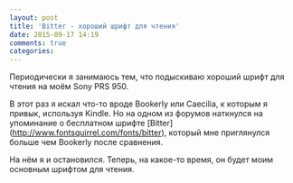 ```yaml
---
layout: post
title: 'Bitter - хороший шрифт для чтения'
date: 2015-09-17 14:19
comments: true
categories: 
---
```

Периодически я занимаюсь тем, что подыскиваю хороший шрифт для чтения на моём Sony PRS 950.

В этот раз я искал что-то вроде Bookerly или Caecilia, к которым я привык, используя Kindle. Но на одном из форумов наткнулся на упоминание о бесплатном шрифте [Bitter] (http://www.fontsquirrel.com/fonts/bitter), который мне приглянулся больше чем Bookerly после сравнения.

На нём я и остановился. Теперь, на какое-то время, он будет моим основным шрифтом для чтения.